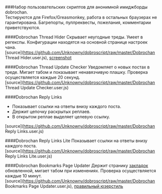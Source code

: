 ###Набор пользовательских скриптов для анонимной имиджборды dobrochan.  
Тестируются для Firefox/Greasmonkey, работа в остальных браузерах не гарантирована. Багрепорты, пуллреквесты, пожелания, комментарии приветствуются.

####Dobrochan Thread Hider
Скрывает неугодные треды. Умеет в регекспы. Конфигурации находятся на основной странице настроек чана.  
[source](https://github.com/Unknowny/dobroscript/raw/master/Dobrochan Thread Hider.user.js), [screenshot](http://i.imgur.com/ATmYgF2.png)

####Dobrochan Thread Update Checker
Уведомляет о новых постах в треде. Мигает табом и показывает ненавязчивую плашку. Проверка осуществляется каждые 20 секунд.  
[source](https://github.com/Unknowny/dobroscript/raw/master/Dobrochan Thread Update Checker.user.js)

####Dobrochan Reply Links
- Показывает ссылки на ответы внизу каждого поста.
- Держит цепочку раскрытых реплаев.
- В открытом реплае выделяет целевую ссылку.

[source](https://github.com/Unknowny/dobroscript/raw/master/Dobrochan Reply Links.user.js)

####Dobrochan Reply Links Lite
Показывает ссылки на ответы внизу каждого поста.  
[source](https://github.com/Unknowny/dobroscript/raw/master/Dobrochan Reply Links Lite.user.js)

####Dobrochan Bookmarks Page Updater
Держит странику [закладок](http://dobrochan.com/bookmarks) обновленной, мигает табом при изменениях. Проверка осуществляется каждые 10 минут.  
[source](https://github.com/Unknowny/dobroscript/raw/master/Dobrochan Bookmarks Page Updater.user.js), [правильный юзерстиль](http://userstyles.org/styles/95577/dobrochan-bookmarks-page-minimize)
